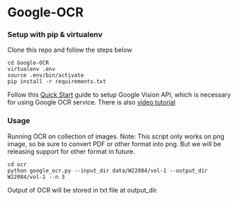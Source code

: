 # Google-OCR

### Setup with pip & virtualenv
Clone this repo and follow the steps below
```
cd Google-OCR
virtualenv .env
source .env/bin/activate
pip install -r requirements.txt
```
Follow this [Quick Start](https://pypi.org/project/google-cloud-vision/) guide to setup Google Vision API, which is necessary for using Google OCR service. There is also [video tutorial](https://www.youtube.com/watch?v=nMY0qDg16y4)


### Usage
Running OCR on collection of images. Note: This script only works on png image, so be sure to convert PDF or other format into png. But we will be releasing support for other format in future. 
```
cd ocr
python google_ocr.py --input_dir data/W22084/vol-1 --output_dir W22084/vol-1 --n 3
```
Output of OCR will be stored in txt file at output_dir.
